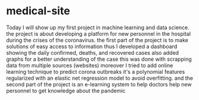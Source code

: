 # medical-site
Today I will show up my first project in machine learning and data science. the project is about developing a platform for new personnel in the hospital during the crises of the coronavirus. the first part of the project is to make solutions of easy access to information thus I developed a dashboard showing the daily confirmed, deaths, and recovered cases also added graphs for a better understanding of the case this was done with scrapping data from multiple sources (websites) moreover I tried to add online learning technique to predict corona outbreaks it's a polynomial features regularized with an elastic net regression model to avoid overfitting. and the second part of the project is an e-learning system to help doctors help new personnel to get knowledge about the pandemic 
